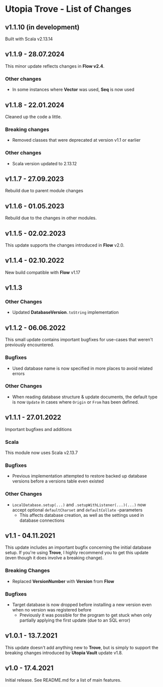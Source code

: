 # Utopia Trove - List of Changes

## v1.1.10 (in development)
Built with Scala v2.13.14

## v1.1.9 - 28.07.2024
This minor update reflects changes in **Flow v2.4**.
### Other changes
- In some instances where **Vector** was used, **Seq** is now used

## v1.1.8 - 22.01.2024
Cleaned up the code a little.
### Breaking changes
- Removed classes that were deprecated at version v1.1 or earlier
### Other changes
- Scala version updated to 2.13.12

## v1.1.7 - 27.09.2023
Rebuild due to parent module changes

## v1.1.6 - 01.05.2023
Rebuild due to the changes in other modules.

## v1.1.5 - 02.02.2023
This update supports the changes introduced in **Flow** v2.0.

## v1.1.4 - 02.10.2022
New build compatible with **Flow** v1.17

## v1.1.3
### Other Changes
- Updated **DatabaseVersion**`.toString` implementation

## v1.1.2 - 06.06.2022
This small update contains important bugfixes for use-cases that weren't previously encountered.
### Bugfixes
- Used database name is now specified in more places to avoid related errors
### Other Changes
- When reading database structure & update documents, the default type is now `Update` in cases where 
  `Origin` or `From` has been defined.

## v1.1.1 - 27.01.2022
Important bugfixes and additions
### Scala
This module now uses Scala v2.13.7
### Bugfixes
- Previous implementation attempted to restore backed up database versions before a versions table even existed
### Other Changes
- `LocalDatabase.setup(...)` and `.setupWithListener(...)(...)` now accept optional `defaultCharset` and 
  `defaultCollate` -parameters
  - This affects database creation, as well as the settings used in database connections

## v1.1 - 04.11.2021
This update includes an important bugfix concerning the initial database setup. 
If you're using **Trove**, I highly recommend you to get this update (even though it does involve a breaking change).
### Breaking Changes
- Replaced **VersionNumber** with **Version** from **Flow**
### Bugfixes
- Target database is now dropped before installing a new version even when no version was registered before
  - Previously it was possible for the program to get stuck when only partially applying the first update 
    (due to an SQL error)

## v1.0.1 - 13.7.2021
This update doesn't add anything new to **Trove**, but is simply to support the breaking 
changes introduced by **Utopia Vault** update v1.8.

## v1.0 - 17.4.2021
Initial release. See README.md for a list of main features.
